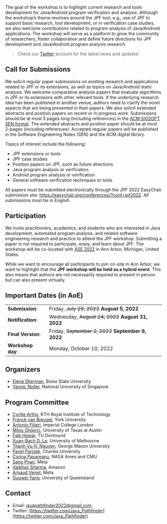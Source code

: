 The goal of the workshop is to highlight current research and tools development for Java/Android program verification and analysis. Although the workshop’s theme revolves around the JPF tool, e.g., use of JPF to support basic research, tool development, or in verification case studies, we also welcome contributions related to program analysis of Java/Android applications. The workshop will serve as a platform to grow the community of researchers, foster collaboration and define future directions for JPF development and Java/Android program analysis research.

> Check our [Twitter](https://twitter.com/Java_Pathfinder) account for the latest news and updates!

## Call for Submissions
We solicit regular paper submissions on existing research and applications related to JPF or its extensions, as well as topics on Java/Android static analysis. We welcome comparative analysis papers that evaluate algorithms in JPF or its extensions with other relevant tools. If the underlying research idea has been published in another venue, authors need to clarify the novel aspects that are being presented in their papers. We also solicit extended abstracts and position papers on recent or in progress work. Submissions should be at most 5 pages long (including references) in the [ACM SIGSOFT SEN format](https://www.sigsoft.org/SEN/subpub.html). The extended abstracts and position paper should be at most 2-pages (including references). Accepted regular papers will be published in the Software Engineering Notes (SEN) and the ACM digital library.

Topics of interest include the following:
* JPF extensions or tools
* JPF case studies
* Position papers on JPF, such as future directions
* Java program analysis or verification
* Android program analysis or verification
* General software verification techniques or tools

All papers must be submitted electronically through the JPF 2022 EasyChair submission site: https://easychair.org/conferences/?conf=jpf2022. All submissions must be in English.

## Participation
We invite practitioners, academics, and students who are interested in Java development, automated program analysis, and related software engineering research and practice to attend the JPF workshop. Submitting a paper is not required to participate, enjoy, and learn about JPF. The workshop will be co-located with [ASE 2022](https://conf.researchr.org/track/ase-2022/ase-2022-workshops) in Ann Arbor, Michigan, United States.

While we want to encourage all participants to join on-site in Ann Arbor, we want to highlight that the **JPF workshop will be held as a hybrid event**. This also means that authors are not necessarily required to present in person but can also present virtually.

## Important Dates (in AoE)
<table>
  <tbody>
    <tr>
      <td><b>Submission</b>:</td>
      <td>Friday, <s>July 29, 2022</s> <b>August 5, 2022</b></td>
    </tr>
    <tr>
      <td><b>Notification</b>:</td>
      <td>Wednesday, <s>August 24, 2022</s> <b>August 31, 2022</b></td>
    </tr>
    <tr>
      <td><b>Final Version</b>:</td>
      <td>Friday, <s>September 2, 2022</s> <b>September 9, 2022</b></td>
    </tr>
    <tr>
      <td><b>Workshop day</b>:</td>
      <td>Monday, October 10, 2022</td>
    </tr>
  </tbody>
</table>

<!-- Bidding: Tuesday, August, 2 -->
<!-- Assignments: Wednesday, August, 3 -->
<!-- Review: August, 4-19 -->
<!-- Discussion: August, 20-22 -->

## Organizers
* [Elena Sherman](http://cs.boisestate.edu/~esherman/), Boise State University
* [Yannic Noller](https://comp.nus.edu.sg/~yannic), National University of Singapore

## Program Committee
* [Cyrille Artho](https://people.kth.se/~artho/), KTH Royal Institute of Technology
* [Franck van Breugel](http://www.cse.yorku.ca/~franck/), York University
* [Antonio Filieri](https://www.antonio.filieri.name), Imperial College London
* [Milos Gligoric](https://users.ece.utexas.edu/~gligoric/), University of Texas at Austin
* [Falk Howar](https://ls14-www.cs.tu-dortmund.de/cms/de/mitarbeiter/profs/Howar.html), TU Dortmund
* [Xuan-Bach D. Le](https://xuanbachle.github.io), University of Melbourne
* [Thanh Vu H. Nguyen](https://nguyenthanhvuh.github.io), George Mason University
* [Pavel Parizek](https://d3s.mff.cuni.cz/people/pavelparizek/), Charles University
* [Corina Pasareanu](https://www.cylab.cmu.edu/directory/bios/pasareanu-corina.html), NASA Ames and CMU
* [Sang Phan](https://research.facebook.com/people/phan-sang/), Meta
* [Vaibhav Sharma](https://sites.google.com/view/vaibhavbsharma/home), Amazon
* [Arnaud Venet](https://dblp.org/pid/59/4227.html), Meta
* [Guowei Yang](https://guoweiyang.github.io), University of Queensland

## Contact
* Email: [javapathfinder2022@gmail.com](mailto:javapathfinder2022@gmail.com)
* Twitter: [https://twitter.com/Java_Pathfinder](https://twitter.com/Java_Pathfinder)